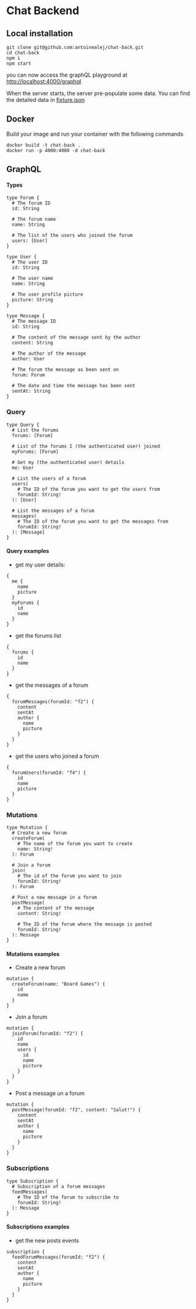 # Chat Backend
## Local installation
```
git clone git@github.com:antoinealej/chat-back.git
cd chat-back
npm i
npm start 
```
you can now access the graphQL playground at 
[http://localhost:4000/graphql](http://localhost:4000/graphql)

When the server starts, the server pre-populate some data. 
You can find the detailed data in [fixture.json](src/assets/fixtures.json)
## Docker
Build your image and run your container with the following commands
```
docker build -t chat-back .
docker run -p 4000:4000 -d chat-back
```
## GraphQL
#### Types
```
type Forum {
  # The forum ID
  id: String

  # The forum name
  name: String

  # The list of the users who joined the forum
  users: [User]
}

type User {
  # The user ID
  id: String

  # The user name
  name: String

  # The user profile picture
  picture: String
}

type Message {
  # The message ID
  id: String

  # The content of the message sent by the author
  content: String

  # The author of the message
  author: User

  # The forum the message as been sent on
  forum: Forum

  # The date and time the message has been sent
  sentAt: String
}
```
### Query
```sdl
type Query {
  # List the forums
  forums: [Forum]

  # List of the forums I (the authenticated user) joined
  myForums: [Forum]

  # Get my (the authenticated user) details
  me: User

  # List the users of a forum
  users(
    # The ID of the forum you want to get the users from
    forumId: String!
  ): [User]

  # List the messages of a forum
  messages(
    # The ID of the forum you want to get the messages from
    forumId: String!
  ): [Message]
}
```
#### Query examples
- get my user details:
```
{
  me {
    name
    picture
  }
  myForums {
    id
    name
  }
}
```
- get the forums list
```
{
  forums {
    id
    name
  }
}
```
- get the messages of a forum
```
{
  forumMessages(forumId: "f2") {
    content
    sentAt
    author {
      name
      picture
    }
  }
}
``` 
- get the users who joined a forum
```
{
  forumUsers(forumId: "f4") {
    id
    name
    picture
  }
}
```
### Mutations
```
type Mutation {
  # Create a new forum
  createForum(
    # The name of the forum you want to create
    name: String!
  ): Forum

  # Join a forum
  join(
    # The id of the forum you want to join
    forumId: String!
  ): Forum

  # Post a new message in a forum
  postMessage(
    # The content of the message
    content: String!

    # The ID of the forum where the message is posted
    forumId: String!
  ): Message
}
```
#### Mutations examples
- Create a new forum
```
mutation {
  createForum(name: "Board Games") {
    id
    name
  }
}
```
- Join a forum
```
mutation {
  joinForum(forumId: "f2") {
    id
    name
    users {
      id
      name
      picture
    }
  }
}
```
- Post a message un a forum
```
mutation {
  postMessage(forumId: "f2", content: "Salut!") {
   	content
    sentAt
    author {
      name
      picture
    }
  }
}
```
### Subscriptions
```
type Subscription {
  # Subscription of a forum messages
  feedMessages(
    # The ID of the forum to subscribe to
    forumId: String!
  ): Message
}
```
#### Subscriptions examples
- get the new posts events
```
subscription {
  feedForumMessages(forumId: "f2") {
    content
    sentAt
    author {
      name
      picture
    }
  }
}
```
